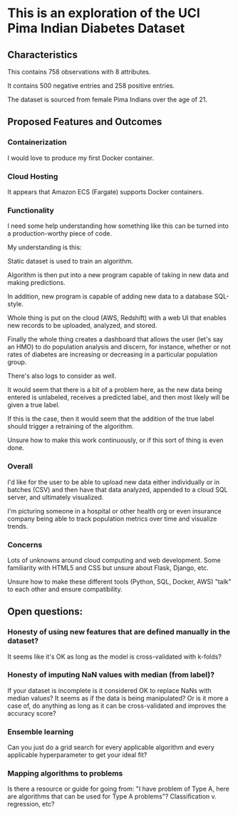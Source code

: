 # This is an exploration of the UCI Pima Indian Diabetes Dataset

## Characteristics

This contains 758 observations with 8 attributes. 

It contains 500 negative entries and 258 positive entries.

The dataset is sourced from female Pima Indians over the age of 21.

## Proposed Features and Outcomes

### Containerization

I would love to produce my first Docker container.

### Cloud Hosting

It appears that Amazon ECS (Fargate) supports Docker containers.

### Functionality

I need some help understanding how something like this can be turned into a production-worthy piece of code.

My understanding is this:

Static dataset is used to train an algorithm.

Algorithm is then put into a new program capable of taking in new data and making predictions.

In addition, new program is capable of adding new data to a database SQL-style.

Whole thing is put on the cloud (AWS, Redshift) with a web UI that enables new records to be uploaded, analyzed, and stored.

Finally the whole thing creates a dashboard that allows the user (let's say an HMO) to do population analysis and discern, for instance, whether or not rates of diabetes are increasing or decreasing in a particular population group.

There's also logs to consider as well.

It would seem that there is a bit of a problem here, as the new data being entered is unlabeled, receives a predicted label, and then most likely will be given a true label.

If this is the case, then it would seem that the addition of the true label should trigger a retraining of the algorithm.

Unsure how to make this work continuously, or if this sort of thing is even done.

### Overall

I'd like for the user to be able to upload new data either individually or in batches (CSV) and then have that data analyzed, appended to a cloud SQL server, and ultimately visualized.

I'm picturing someone in a hospital or other health org or even insurance company being able to track population metrics over time and visualize trends.

### Concerns

Lots of unknowns around cloud computing and web development. Some familiarity with HTML5 and CSS but unsure about Flask, Django, etc.

Unsure how to make these different tools (Python, SQL, Docker, AWS) "talk" to each other and ensure compatibility.

## Open questions:

### Honesty of using new features that are defined manually in the dataset?

It seems like it's OK as long as the model is cross-validated with k-folds?

### Honesty of imputing NaN values with median (from label)?

If your dataset is incomplete is it considered OK to replace NaNs with median values? It seems as if the data is being manipulated?
Or is it more a case of, do anything as long as it can be cross-validated and improves the accuracy score?

### Ensemble learning

Can you just do a grid search for every applicable algorithm and every applicable hyperparameter to get your ideal fit?

### Mapping algorithms to problems

Is there a resource or guide for going from: "I have problem of Type A, here are algorithms that can be used for Type A problems"? Classification v. regression, etc?

